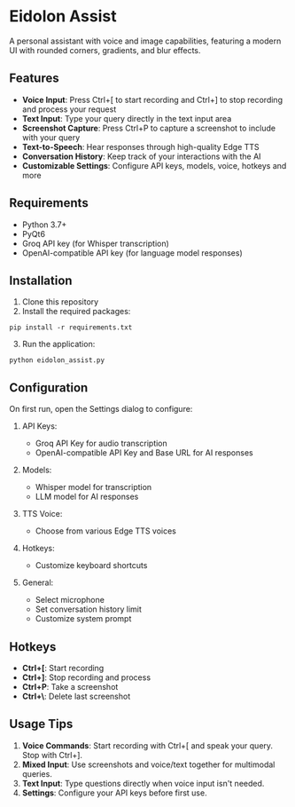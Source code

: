# Eidolon Assist

A personal assistant with voice and image capabilities, featuring a modern UI with rounded corners, gradients, and blur effects.

## Features

- **Voice Input**: Press Ctrl+[ to start recording and Ctrl+] to stop recording and process your request
- **Text Input**: Type your query directly in the text input area
- **Screenshot Capture**: Press Ctrl+P to capture a screenshot to include with your query
- **Text-to-Speech**: Hear responses through high-quality Edge TTS
- **Conversation History**: Keep track of your interactions with the AI
- **Customizable Settings**: Configure API keys, models, voice, hotkeys and more

## Requirements

- Python 3.7+
- PyQt6
- Groq API key (for Whisper transcription)
- OpenAI-compatible API key (for language model responses)

## Installation

1. Clone this repository
2. Install the required packages:

```
pip install -r requirements.txt
```

3. Run the application:

```
python eidolon_assist.py
```

## Configuration

On first run, open the Settings dialog to configure:

1. API Keys:
   - Groq API Key for audio transcription
   - OpenAI-compatible API Key and Base URL for AI responses

2. Models:
   - Whisper model for transcription
   - LLM model for AI responses

3. TTS Voice:
   - Choose from various Edge TTS voices

4. Hotkeys:
   - Customize keyboard shortcuts

5. General:
   - Select microphone
   - Set conversation history limit
   - Customize system prompt

## Hotkeys

- **Ctrl+[**: Start recording
- **Ctrl+]**: Stop recording and process
- **Ctrl+P**: Take a screenshot
- **Ctrl+\\**: Delete last screenshot

## Usage Tips

1. **Voice Commands**: Start recording with Ctrl+[ and speak your query. Stop with Ctrl+].
2. **Mixed Input**: Use screenshots and voice/text together for multimodal queries.
3. **Text Input**: Type questions directly when voice input isn't needed.
4. **Settings**: Configure your API keys before first use.